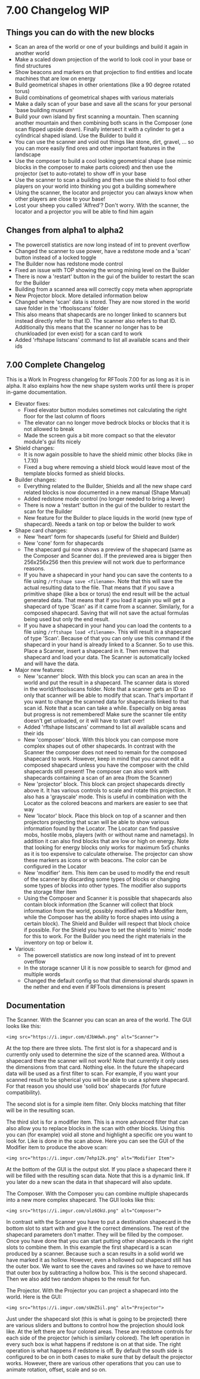 # 7.00 Changelog WIP

## Things you can do with the new blocks

* Scan an area of the world or one of your buildings and build it again in another world
* Make a scaled down projection of the world to look cool in your base or find structures
* Show beacons and markers on that projection to find entities and locate machines that are low on energy
* Build geometrical shapes in other orientations (like a 90 degree rotated torus)
* Build combinations of geometrical shapes with various materials
* Make a daily scan of your base and save all the scans for your personal 'base building museum'
* Build your own island by first scanning a mountain. Then scanning another mountain and then combining both scans in the Composer (one scan flipped upside down). Finally intersect it with a cylinder to get a cylindrical shaped island. Use the Builder to build it
* You can use the scanner and void out things like stone, dirt, gravel, ... so you can more easily find ores and other important features in the landscape
* Use the composer to build a cool looking geometrical shape (use mimic blocks in the composer to make parts colored) and then use the projector (set to auto-rotate) to show off in your base
* Use the scanner to scan a building and then use the shield to fool other players on your world into thinking you got a building somewhere
* Using the scanner, the locator and projector you can always know when other players are close to your base!
* Lost your sheep you called 'Alfred'? Don't worry. With the scanner, the locator and a projector you will be able to find him again

## Changes from alpha1 to alpha2

* The powercell statistics are now long instead of int to prevent overflow
* Changed the scanner to use power, have a redstone mode and a 'scan' button instead of a locked toggle
* The Builder now has redstone mode control
* Fixed an issue with TOP showing the wrong mining level on the Builder
* There is now a 'restart' button in the gui of the builder to restart the scan for the Builder
* Building from a scanned area will correctly copy meta when appropriate
* New Projector block. More detailed information below
* Changed where 'scan' data is stored. They are now stored in the world save folder in the 'rftoolsscans' folder
* This also means that shapecards are no longer linked to scanners but instead directly refer to that ID. The scanner also refers to that ID. Additionally this means that the scanner no longer has to be chunkloaded (or even exist) for a scan card to work
* Added 'rftshape listscans' command to list all available scans and their ids

## 7.00 Complete Changelog

This is a Work In Progress changelog for RFTools 7.00 for as long as it is in alpha.
It also explains how the new shape system works until there is proper in-game documentation.

* Elevator fixes:
    * Fixed elevator button modules sometimes not calculating the right floor for the last column of floors
    * The elevator can no longer move bedrock blocks or blocks that it is not allowed to break
    * Made the screen guis a bit more compact so that the elevator module's gui fits nicely
* Shield changes:
    * It is now again possible to have the shield mimic other blocks (like in 1.7.10)
    * Fixed a bug where removing a shield block would leave most of the template blocks formed as shield blocks.
* Builder changes:
    * Everything related to the Builder, Shields and all the new shape card related blocks is now documented in a new manual (Shape Manual)
    * Added redstone mode control (no longer needed to bring a lever)
    * There is now a 'restart' button in the gui of the builder to restart the scan for the Builder
    * New feature for the Builder to place liquids in the world (new type of shapecard). Needs a tank on top or below the builder to work
* Shape card changes:
    * New 'heart' form for shapecards (useful for Shield and Builder)
    * New 'cone' form for shapecards
    * The shapecard gui now shows a preview of the shapecard (same as the Composer and Scanner do). If the previewed area is bigger then 256x256x256 then this preview will not work due to performance reasons.
    * If you have a shapecard in your hand you can save the contents to a file using `/rftshape save <filename>`. Note that this will save the actual resulting data to the file. That means that if you save a primitive shape (like a box or torus) the end result will be the actual generated data. That means that if you load it again you will get a shapecard of type 'Scan' as if it came from a scanner. Similarly, for a composed shapecard. Saving that will not save the actual formulas being used but only the end result.
    * If you have a shapecard in your hand you can load the contents to a file using `/rftshape load <filename>`. This will result in a shapecard of type 'Scan'. Because of that you can only use this command if the shapecard in your hand is already linked to a Scanner. So to use this. Place a Scanner, insert a shapecard in it. Then remove that shapecard and load your data. The Scanner is automatically locked and will have the data.
* Major new features:
    * New 'scanner' block. With this block you can scan an area in the world and put the result in a shapecard. The scanner data is stored in the world/rftoolsscans folder. Note that a scanner gets an ID so only that scanner will be able to modify that scan. That's important if you want to change the scanned data for shapecards linked to that scan id. Note that a scan can take a while. Especially on big areas but progress is not remembered! Make sure the scanner tile entity doesn't get unloaded, or it will have to start over!
    * Added 'rftshape listscans' command to list all available scans and their ids
    * New 'composer' block. With this block you can compose more complex shapes out of other shapecards. In contrast with the Scanner the composer does not need to remain for the composed shapecard to work. However, keep in mind that you cannot edit a composed shapecard unless you have the composer with the child shapecards still present! The composer can also work with shapecards containing a scan of an area (from the Scanner)
    * New 'projector' block. This block can project shapecards directly above it. It has various controls to scale and rotate this projection. It also has a 'grayscale' mode. This is useful in combination with the Locator as the colored beacons and markers are easier to see that way
    * New 'locator' block. Place this block on top of a scanner and then projectors projecting that scan will be able to show various information found by the Locator. The Locator can find passive mobs, hostile mobs, players (with or without name and nametags). In addition it can also find blocks that are low or high on energy. Note that looking for energy blocks only works for maximum 5x5 chunks as it is too expensive to calculate otherwise. The projector can show these markers as icons or with beacons. The color can be configured in the Locator
    * New 'modifier' item. This item can be used to modify the end result of the scanner by discarding some types of blocks or changing some types of blocks into other types. The modifier also supports the storage filter item
    * Using the Composer and Scanner it is possible that shapecards also contain block information (the Scanner will collect that block information from the world, possibly modified with a Modifier item, while the Composer has the ability to force shapes into using a certain block). The Shield and Builder will respect that block choice if possible. For the Shield you have to set the shield to 'mimic' mode for this to work. For the Builder you need the right materials in the inventory on top or below it.
* Various:
    * The powercell statistics are now long instead of int to prevent overflow
    * In the storage scanner UI it is now possible to search for @mod and multiple words
    * Changed the default config so that that dimensional shards spawn in the nether and end even if RFTools dimensions is present

## Documentation

The Scanner. With the Scanner you can scan an area of the world. The GUI looks like this:
```
<img src="https://i.imgur.com/dJbWdwh.png" alt="Scanner">
```
At the top there are three slots. The first slot is for a shapecard and is currently only used to determine the size of the scanned area. Without a shapecard there the scanner will not work! Note that currently it only uses the dimensions from that card. Nothing else. In the future the shapecard data will be used as a first filter to scan. For example, if you want your scanned result to be spherical you will be able to use a sphere shapecard. For that reason you should use 'solid box' shapecards (for future compatibility).

The second slot is for a simple item filter. Only blocks matching that filter will be in the resulting scan.

The third slot is for a modifier item. This is a more advanced filter that can also allow you to replace blocks in the scan with other blocks. Using this you can (for example) void all stone and highlight a specific ore you want to look for. Like is done in the scan above. Here you can see the GUI of the Modifier item to produce the above scan:
```
<img src="https://i.imgur.com/7ehp12k.png" alt="Modifier Item">
```
At the bottom of the GUI is the output slot. If you place a shapecard there it will be filled with the resulting scan data. Note that this is a dynamic link. If you later do a new scan the data in that shapecard will also update.

The Composer. With the Composer you can combine multiple shapecards into a new more complex shapecard. The GUI looks like this:
```
<img src="https://i.imgur.com/olz6OkU.png" alt="Composer">
```
In contrast with the Scanner you have to put a destination shapecard in the bottom slot to start with and give it the correct dimensions. The rest of the shapecard parameters don't matter. They will be filled by the composer. Once you have done that you can start putting other shapecards in the right slots to combine them. In this example the first shapecard is a scan produced by a scanner. Because such a scan results in a solid world we have marked it as hollow. However, even a hollowed out shapecard still has the outer box. We want to see the caves and ravines so we have to remove that outer box by subtracting a hollow box. This is the second shapecard. Then we also add two random shapes to the result for fun.

The Projector. With the Projector you can project a shapecard into the world. Here is the GUI:
```
<img src="https://i.imgur.com/sUmZ5il.png" alt="Projector">
```
Just under the shapecard slot (this is what is going to be projected) there are various sliders and buttons to control how the projection should look like. At the left there are four colored areas. These are redstone controls for each side of the projector (which is similarly colored). The left operation in every such box is what happens if redstone is on at that side. The right operation is what happens if redstone is off. By default the south side is configured to be on in both cases to make sure that by default the projector works. However, there are various other operations that you can use to animate rotation, offset, scale and so on.
